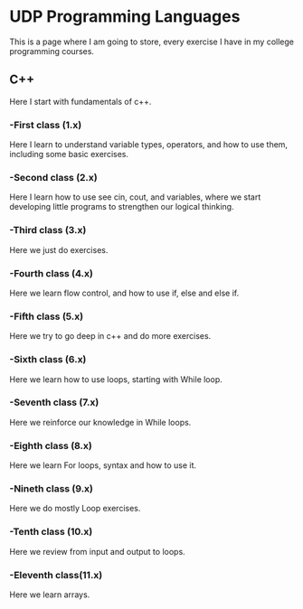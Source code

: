 # UDP Programming Languages 
This is a page where I am going to store, every exercise I have in my college programming courses.

## C++
Here I start with fundamentals of c++.

### -First class (1.x)
Here I learn to understand variable types, operators, and how to use them, including some basic exercises.

### -Second class (2.x)
Here I learn how to use see cin, cout, and variables, where we start developing little programs to strengthen our logical thinking.

### -Third class (3.x)
Here we just do exercises.

### -Fourth class (4.x)
Here we learn flow control, and how to use if, else and else if.

### -Fifth class (5.x)
Here we try to go deep in c++ and do more exercises.

### -Sixth class (6.x)
Here we learn how to use loops, starting with While loop.

### -Seventh class (7.x)
Here we reinforce our knowledge in While loops.

### -Eighth class (8.x)
Here we learn For loops, syntax and how to use it.

### -Nineth class (9.x)
Here we do mostly Loop exercises.

### -Tenth class (10.x)
Here we review from input and output to loops.

### -Eleventh class(11.x)
Here we learn arrays.
